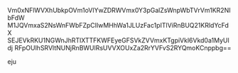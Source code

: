 Vm0xNFlWVXhUbkpOVm1oVlYwZDRWVmx0Y3pGalZsWnpWbTVrVm1KR2NIbFdW
M1JQVmxaS2NsWnFWbFZpClIwMHhWa1JLUzFac1pITlViRnBUQ21KRldYcFdX
SEJEVkRKU1NGWnJhRTlXTTFKWFEyeGFSVkZVVmxKTgpiVkl6Vkd0a1MyUldj
RFpOUlhSRVltNUNjRnBWUlRsUVVXOUxZa2RrYVFvS2RYQmoKCnppbg==

eju